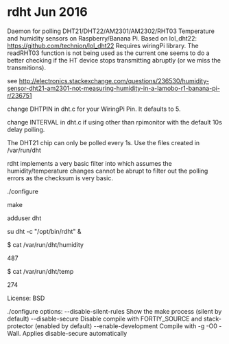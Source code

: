 # rdht   Jun 2016
Daemon for polling DHT21/DHT22/AM2301/AM2302/RHT03 Temperature and humidity sensors on Raspberry/Banana Pi.
Based on lol_dht22: https://github.com/technion/lol_dht22 
Requires wiringPi library. The readRHT03 function is not being used as the current one seems to do a better checking if the HT device stops transmitting abruptly (or we miss the transmitions).

see http://electronics.stackexchange.com/questions/236530/humidity-sensor-dht21-am2301-not-measuring-humidity-in-a-lamobo-r1-banana-pi-r/236751

change DHTPIN in dht.c for your WiringPi Pin. It defaults to 5.

change INTERVAL in dht.c if using other than rpimonitor with the default 10s delay polling.

The DHT21 chip can only be polled every 1s. Use the files created in /var/run/dht

rdht implements a very basic filter into which assumes the humidity/temperature changes cannot be abrupt to filter out the polling errors as the checksum is very basic.


./configure

make

adduser dht

su dht -c "/opt/bin/rdht" &

$ cat /var/run/dht/humidity 

487

$ cat /var/run/dht/temp

274

License: BSD

./configure options:
 --disable-silent-rules Show the make process (silent by default)
 --disable-secure Disable compile with FORTIY_SOURCE and stack-protector (enabled by default)
 --enable-development Compile with -g -O0 -Wall. Applies disable-secure automatically

